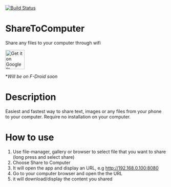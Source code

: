[![Build Status](https://travis-ci.org/jimmod/ShareToComputer.svg?branch=master)](https://travis-ci.org/jimmod/ShareToComputer)

# ShareToComputer

Share any files to your computer through wifi

<a href='https://play.google.com/store/apps/details?id=com.jim.sharetocomputer&pcampaignid=MKT-Other-global-all-co-prtnr-py-PartBadge-Mar2515-1'><img alt='Get it on Google Play' src='https://play.google.com/intl/en_us/badges/images/generic/en_badge_web_generic.png' height="60"/></a>

**Will be on F-Droid soon*

# Description

Easiest and fastest way to share text, images or any files from your phone to your computer.
Require no installation on your computer.

# How to use

1. Use file-manager, gallery or browser to select file that you want to share (long press and select share)
2. Choose Share to Computer
3. It will open the app and display an URL, e.g http://192.168.0.100:8080
4. Go to your computer browser and open the the URL
5. it will download/display the content you shared

